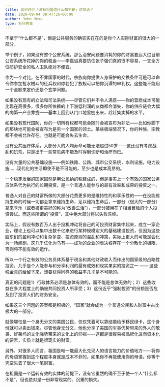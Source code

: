 ```yaml
---
title: 如何评价「没有祖国你什么都不是」这句话？
date: 2020-09-04 08:47:26+00:00
author: John Hexa
type: 社科答集
---
```

不至于“什么都不是”，但是公共服务的确实实在在的是你个人实际财富的很大的一部分。

举个例子，如果没有整个公安系统，那么治安问题要消耗的你的财富要远大过目前公安系统所花掉的你的税金——李嘉诚真要防住张子强们真的很不容易，一支全方位防护安全的私人卫队绝对不便宜。

作为一个对比，在不靠国家的时代，宗族向你提供人身保护的交换条件可是可以命令你参加抢水械斗的征兵权和你若犯了族规可以把你沉谭的审判权。这些能不能用一个金额来定价还是个玄学问题。

如果没有现有的立法和司法系统——尽管它们并不令人满意——你的营商成本可能比现在高很多，很多你所依赖的上下游低利润的友商都会消失，你的供应链会大幅的向第一产业靠拢——基本上回到从门口地里刨出来，趁赶集卖掉的水平。

如果没有现代国防，你的一切所有权都可能会随时会被宣布为非法——比如你脚下的那块地可能会被宣布为是另一个国家的领土。某些极端情况下，你的种族、宗教都不会被允许存在。也就是可能会失去生命。

没有公共医疗体系，大部分人的人均寿命可能无法超过50岁——这还没有考虑战乱和饥荒，只是出于一些常见病不能及时得到诊断和治疗而已。

没有大量的公共基础设施——例如铁路、公路、城市公交系统，水利设施，电力设施……现代化的生活即使不是不可能的，至少也是成本高昂的。

一个稳定发展的国家固然是用公民纳的税建成的，但是事实上一个有效的国家公务员体系代为执行的长期投资，是一个普通人能参与的最有效率和成果的投资之一。

普通人对自己的财富所做的大部分花费更多的是维持性的和享乐性的——在没能维持生命的时候一切都会拿来维持生命，足以维持生命后，一部分（很大的一部分）拿来享乐（或者被更美好的称为“改善生活”），一部分被用在了相当冒险的个人投资尝试。而这些所谓的“投资”，其中绝大部分将以失败告终。

实际上，假设有数百万人出于投机冲动将自己的可投资财富集中起来，成立一家企业，理论上也可以集中出数千亿来进行某种规模宏大的基础建设投资，但因为这些股东们的盈利冲动和复杂多变、投资原则的混乱和冲突，实际上更大的可能是会化为一场闹剧，这几千亿化为乌有——成功的企业的表决权存在一个分散化的极限，否则将不能有效的运作。

所以一个行之有效的公务员体系基于税金和其他财政收入而作出的国家级的战略性投资，几乎是个人能参与和分享利润的最有成效和现实果实的投资之一 —— 这些税金真的给留下来，想要获得同样的收益率几乎是不可能的。

真正的问题是1）行政体系必须是总体有效的，而不能是总体无效的；2）这些收益在多大程度上的确被共同投资人所享受；3）这份近乎“强制投资”的份额是否危及到了投资人们的财务安全。

如果这三个问题的答案都是积极的，“国家”就会成为一个普通公民和人财富中占比极大的一部分。

就像哪怕是一个身无分文的美国公民，仅仅凭着可以靠结婚给予移民绿卡，这个身份就可以卖出钱来。尽管他身无分文，他也分享了美国的军事优势带来的外人的敬畏、好莱坞的文化强势带来的文化上的仰视——这都是很容易被品牌化进而资本化的要素，实质上就是很现实的财富。

另外，对很多人而言，祖国是唯一能最大化兑现人的语言能力的价值地方——将你的母语掌握到这个程度本身就是成本不菲的，如果你不再能使用你的母语，你等于凭空失去了很大一笔财富。

在祖国是一个运转有效的实体的前提下，没有它虽然的确不至于使一个人“什么都不是”，但也绝对是一份非常现实的、沉重的损失。



